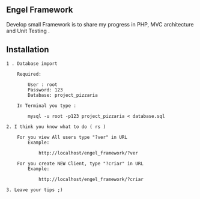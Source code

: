 ## Engel Framework

Develop small Framework is to share my progress in PHP, MVC architecture and Unit Testing .

## Installation

	1 . Database import

		Required:

			User : root
			Password: 123
			Database: project_pizzaria

		In Terminal you type :

			mysql -u root -p123 project_pizzaria < database.sql

	2. I think you know what to do ( rs )

		For you view All users type "?ver" in URL
			Example:

				http://localhost/engel_framework/?ver

		For you create NEW Client, type "?criar" in URL
			Example:

				http://localhost/engel_framework/?criar

	3. Leave your tips ;)